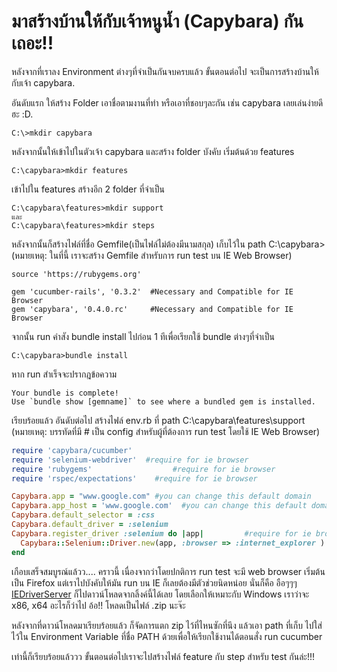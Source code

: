 # มาสร้างบ้านให้กับเจ้าหนูน้ำ (Capybara) กันเถอะ!!

หลังจากที่เราลง Environment ต่างๆที่จำเป็นกันจบครบแล้ว ขั้นตอนต่อไป จะเป็นการสร้างบ้านให้กับเจ้า capybara.

อันดับแรก ให้สร้าง Folder เอาชื่อตามงานที่ทำ หรือเอาที่ชอบๆละกัน เช่น capybara เลยเล่นง่ายดีฮะ :D.

```
C:\>mkdir capybara
```

หลังจากนั้นให้เข้าไปในตัวเจ้า capybara และสร้าง folder บังคับ เริ่มต้นด้วย features

```
C:\capybara>mkdir features
```

เข้าไปใน features สร้างอีก 2 folder ที่จำเป็น

```
C:\capybara\features>mkdir support
และ
C:\capybara\features>mkdir steps
```

หลังจากนั้นก็สร้างไฟล์ที่ชื่อ Gemfile(เป็นไฟล์ไม่ต้องมีนามสกุล) เก็บไว้ใน path C:\capybara>
(หมายเหตุ: ในที่นี้ เราจะสร้าง Gemfile สำหรับการ run test บน IE Web Browser)

```gem
source 'https://rubygems.org'

gem 'cucumber-rails', '0.3.2'  #Necessary and Compatible for IE Browser
gem 'capybara', '0.4.0.rc'     #Necessary and Compatible for IE Browser
```

จากนั้น run คำสัง bundle install ไปก่อน 1 ทีเพื่อเรียกใช้ bundle ต่างๆที่จำเป็น

```
C:\capybara>bundle install
```

หาก run สำเร็จจะปรากฎข้อความ
```
Your bundle is complete!
Use `bundle show [gemname]` to see where a bundled gem is installed.
```

เรียบร้อยแล้ว อันดับต่อไป สร้างไฟล์ env.rb ที่ path C:\capybara\features\support
(หมายเหตุ: บรรทัดที่มี # เป็น config สำหรับผู้ที่ต้องการ run test โดยใช้ IE Web Browser)

```ruby
require 'capybara/cucumber'
require 'selenium-webdriver'  #require for ie browser
require 'rubygems'				    #require for ie browser
require 'rspec/expectations'	#require for ie browser

Capybara.app = "www.google.com" #you can change this default domain
Capybara.app_host = 'www.google.com'  #you can change this default domain
Capybara.default_selector = :css
Capybara.default_driver = :selenium
Capybara.register_driver :selenium do |app|			#require for ie browser
  Capybara::Selenium::Driver.new(app, :browser => :internet_explorer )
end
```

เกือบเสร็จสมบูรณ์แล้วว....
คราวนี้ เนื่องจากว่าโดยปกติการ run test จะมี web browser เริ่มต้นเป็น Firefox 
แต่เราไปบังคับให้มัน run บน IE ก็เลยต้องมีตัวช่วยนิดหน่อย นั่นก็คือ อือๆๆๆ [IEDriverServer](https://code.google.com/p/selenium/downloads/list)
ก็ไปดาวน์โหลดจากลิ้งค์นี้ได้เลย โดยเลือกให้เหมาะกับ Windows เราว่าจะ x86, x64 อะไรก็ว่าไป อ้อ!! โหลดเป็นไฟล์ .zip นะจ๊ะ

หลังจากที่ดาวน์โหลดมาเรียบร้อยแล้ว ก็จัดการแตก zip ไว้ที่ไหนซักที่นึง 
แล้วเอา path ที่เก็บ ไปใส่ไว้ใน Environment Variable ที่ชื่อ PATH ด้วยเพื่อให้เรียกใช้งานได้ตอนสั่ง run cucumber

เท่านี้ก็เรียบร้อยแล้ววว
ขั้นตอนต่อไปเราจะไปสร้างไฟล์ feature กับ step สำหรับ test กันล่ะ!!!
